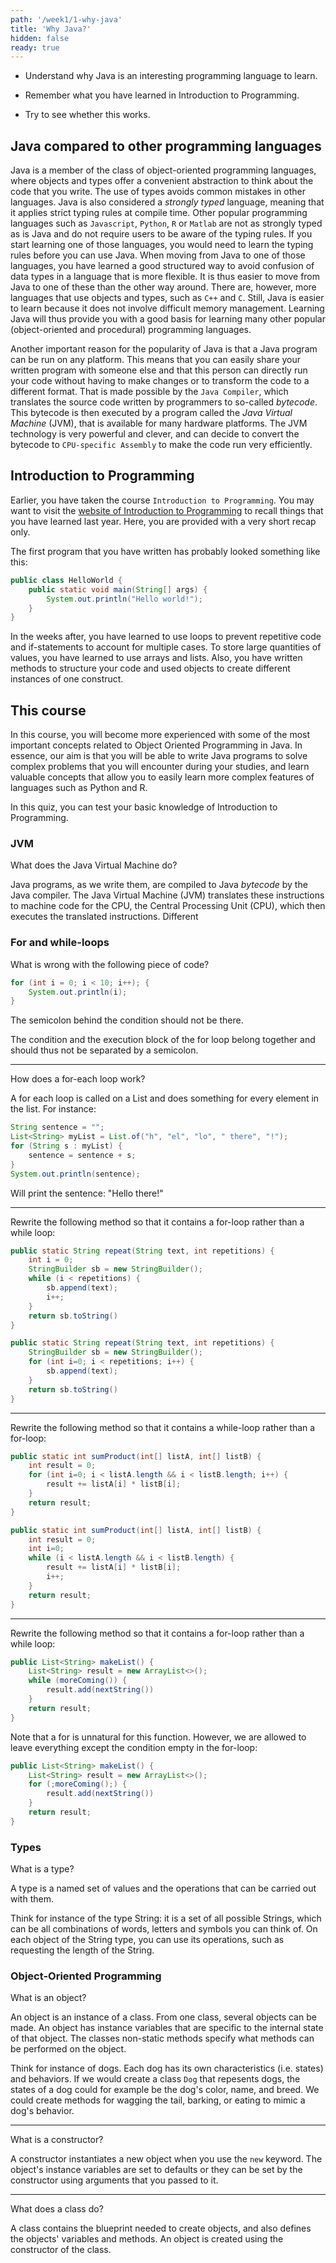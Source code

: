 ```yaml
---
path: '/week1/1-why-java'
title: 'Why Java?'
hidden: false
ready: true
---
```


<text-box variant='learningObjectives' name='Learning Objectives'>

- Understand why Java is an interesting programming language to learn.

- Remember what you have learned in Introduction to Programming.
    
- Try to see whether this works.

</text-box>

## Java compared to other programming languages
Java is a member of the class of object-oriented programming languages, where objects and types offer a convenient abstraction to think about the code that you write. The use of types avoids common mistakes in other languages.
Java is also considered a *strongly typed* language, meaning that it applies strict typing rules at compile time.
Other popular programming languages such as `Javascript`, `Python`, `R` or `Matlab` are not as strongly typed as is Java and do not require users to be aware of the typing rules. If you start learning one of those languages, you would need to learn the typing rules before you can use Java. When moving from Java to one of those languages, you have learned a good structured way to avoid confusion of data types in a language that is more flexible. It is thus easier to move from Java to one of these than the other way around.
There are, however, more languages that use objects and types, such as `C++` and `C`. Still, Java is easier to learn because it does not involve difficult memory management.
Learning Java will thus provide you with a good basis for learning many other popular (object-oriented and procedural) programming languages.

Another important reason for the popularity of Java is that a Java program can be run on any platform. This means that you can easily share your written program with someone else and that this person can directly run your code without having to make changes or to transform the code to a different format. That is made possible by the `Java Compiler`, which translates the source code written by programmers to so-called *bytecode*. This bytecode is then executed by a program called the *Java Virtual Machine* (JVM), that is available for many hardware platforms. The JVM technology is very powerful and clever, and can decide to convert the bytecode to `CPU-specific Assembly` to make the code run very efficiently.

## Introduction to Programming
Earlier, you have taken the course `Introduction to Programming`. You may want to visit the [website of Introduction to Programming](https://feb21011.ese.eur.nl/) to recall things that you have learned last year. Here, you are provided with a very short recap only.

The first program that you have written has probably looked something like this:
```java
public class HelloWorld {
    public static void main(String[] args) {
        System.out.println("Hello world!");
    }
}
```

In the weeks after, you have learned to use loops to prevent repetitive code and if-statements to account for multiple cases. To store large quantities of values, you have learned to use arrays and lists. Also, you have written methods to structure your code and used objects to create different instances of one construct.

## This course
In this course, you will become more experienced with some of the most important concepts related to Object Oriented Programming in Java.
In essence, our aim is that you will be able to write Java programs to solve complex problems that you will encounter during your studies,
and learn valuable concepts that allow you to easily learn more complex features of languages such as Python and R.

<Exercise title="Recap Quiz">

In this quiz, you can test your basic knowledge of Introduction to Programming.

### JVM

What does the Java Virtual Machine do?

<Solution>

Java programs, as we write them, are compiled to Java *bytecode* by the Java compiler. The Java Virtual Machine (JVM) translates these instructions to machine code for the CPU, the Central Processing Unit (CPU), which then executes the translated instructions. Different

</Solution>


### For and while-loops

What is wrong with the following piece of code?

```java
for (int i = 0; i < 10; i++); {
    System.out.println(i);
}
```

<Solution>

The semicolon behind the condition should not be there.

The condition and the execution block of the for loop belong together and should thus not be separated by a semicolon.

</Solution>

---

How does a for-each loop work?

<Solution>

A for each loop is called on a List and does something for every element in the list.
For instance:

```java
String sentence = "";
List<String> myList = List.of("h", "el", "lo", " there", "!");
for (String s : myList) {
    sentence = sentence + s;
}
System.out.println(sentence);
```

Will print the sentence: "Hello there!"

</Solution>

---

Rewrite the following method so that it contains a for-loop rather than a while loop:

```java
public static String repeat(String text, int repetitions) {
    int i = 0;
    StringBuilder sb = new StringBuilder();
    while (i < repetitions) {
        sb.append(text);
        i++;
    }
    return sb.toString()
}
```

<Solution>

```java
public static String repeat(String text, int repetitions) {
    StringBuilder sb = new StringBuilder();
    for (int i=0; i < repetitions; i++) {
        sb.append(text);
    }
    return sb.toString()
}
```

</Solution>

---

Rewrite the following method so that it contains a while-loop rather than a for-loop:

```java
public static int sumProduct(int[] listA, int[] listB) {
    int result = 0;
    for (int i=0; i < listA.length && i < listB.length; i++) {
        result += listA[i] * listB[i];
    }
    return result;
}
```

<Solution>

```java
public static int sumProduct(int[] listA, int[] listB) {
    int result = 0;
    int i=0;
    while (i < listA.length && i < listB.length) {
        result += listA[i] * listB[i];
        i++;
    }
    return result;
}

```

</Solution>

---

Rewrite the following method so that it contains a for-loop rather than a while loop:

```java
public List<String> makeList() {
    List<String> result = new ArrayList<>();
    while (moreComing()) {
        result.add(nextString())
    }
    return result;
}
```

<Solution>

Note that a for is unnatural for this function. However, we are allowed to leave everything except the condition empty in the for-loop:

```java
public List<String> makeList() {
    List<String> result = new ArrayList<>();
    for (;moreComing();) {
        result.add(nextString())
    }
    return result;
}
```

</Solution>


### Types

What is a type?

<Solution>

A type is a named set of values and the operations that can be carried out with them.

Think for instance of the type String: it is a set of all possible Strings, which can be all combinations of words, letters and symbols you can think of. On each object of the String type, you can use its operations, such as requesting the length of the String.

</Solution>


### Object-Oriented Programming

What is an object?

<Solution>

An object is an instance of a class. From one class, several objects can be made. An object has instance variables that are specific to the internal state of that object. The classes non-static methods specify what methods can be performed on the object.

Think for instance of dogs. Each dog has its own characteristics (i.e. states) and behaviors. If we would create a class `Dog` that repesents dogs, the states of a dog could for example be the dog's color, name, and breed. We could create methods for wagging the tail, barking, or eating to mimic a dog's behavior.

</Solution>

---

What is a constructor?

<Solution>

A constructor instantiates a new object when you use the `new` keyword.
The object's instance variables are set to defaults or they can be set by the constructor using arguments that you passed to it.

</Solution>

---

What does a class do?

<Solution>

A class contains the blueprint needed to create objects, and also defines the objects' variables and methods. An object is created using the constructor of the class.

</Solution>

</Exercise>
